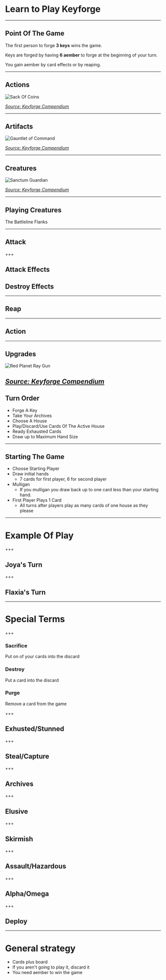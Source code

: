 # Learn to Play Keyforge

---

## Point Of The Game
The first person to forge **3 keys** wins the game.

Keys are forged by having **6 aember** to forge at the beginning of your turn.

You gain aember by card effects or by reaping.

---

## Actions
![Sack Of Coins](/assets/img/sack_of_coins.png)

_[Source: Keyforge Compendium](https://keyforge-compendium.com/sets/2-aoa/cards/312-sack-of-coins)_


---

## Artifacts

![Gauntlet of Command](/assets/img/gauntlet_of_command.png)

_[Source: Keyforge Compendium](https://keyforge-compendium.com/sets/2-aoa/cards/10-gauntlet-of-command)_

---

## Creatures

![Sanctum Guardian](/assets/img/sanctum_guardian.png)

_[Source: Keyforge Compendium](https://keyforge-compendium.com/sets/2-aoa/cards/262-sanctum-guardian)_

---

## Playing Creatures

The Battleline
Flanks

---

## Attack

+++

## Attack Effects

## Destroy Effects

---

## Reap

---

## Action

---

## Upgrades

![Red Planet Ray Gun](/assets/img/red_planet_ray_gun.png)

_[Source: Keyforge Compendium](https://keyforge-compendium.com/sets/2-aoa/cards/187-red-planet-ray-gun)_
---

## Turn Order
  * Forge A Key
  * Take Your Archives
  * Choose A House
  * Play/Discard/Use Cards Of The Active House
  * Ready Exhausted Cards
  * Draw up to Maximum Hand Size

---

## Starting The Game
  * Choose Starting Player
  * Draw initial hands
    * 7 cards for first player, 6 for second player
  * Mulligan
    * If you mulligan you draw back up to one card less than your starting hand.
  * First Player Plays 1 Card
    * All turns after players play as many cards of one house as they please

---

# Example Of Play

+++

## Joya's Turn

+++

## Flaxia's Turn

---

# Special Terms

+++

### Sacrifice

Put on of your cards into the discard

### Destroy

Put a card into the discard

### Purge

Remove a card from the game

+++

## Exhusted/Stunned

+++

## Steal/Capture

+++

## Archives

+++

## Elusive

+++

## Skirmish

+++

## Assault/Hazardous

+++

## Alpha/Omega

+++

## Deploy

---

# General strategy
* Cards plus board
* If you aren't going to play it, discard it
* You need aember to win the game
